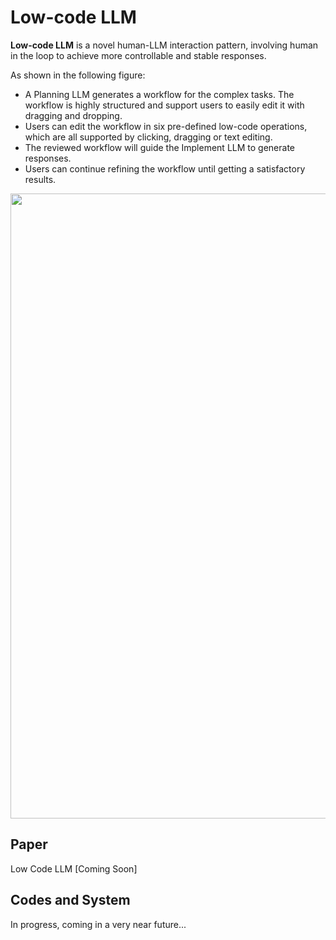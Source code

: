 # Low-code LLM

**Low-code LLM** is a novel human-LLM interaction pattern, involving human in the loop to achieve more controllable and stable responses.

As shown in the following figure: 
- A Planning LLM generates a workflow for the complex tasks. The workflow is highly structured and support users to easily edit it with dragging and dropping.
- Users can edit the workflow in six pre-defined low-code operations, which are all supported by clicking, dragging or text editing. 
- The reviewed workflow will guide the Implement LLM to generate responses. 
- Users can continue refining the workflow  until getting a satisfactory results.

<img src="https://github.com/microsoft/visual-chatgpt/blob/main/assets/low-code-llm.png" width="1000">

## Paper
Low Code LLM [Coming Soon]

## Codes and System
In progress, coming in a very near future...

